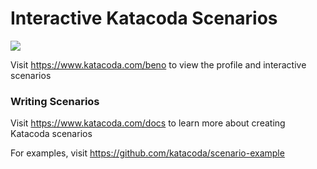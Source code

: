 # Interactive Katacoda Scenarios

[![](http://shields.katacoda.com/katacoda/beno/count.svg)](https://www.katacoda.com/beno "Get your profile on Katacoda.com")

Visit https://www.katacoda.com/beno to view the profile and interactive scenarios

### Writing Scenarios
Visit https://www.katacoda.com/docs to learn more about creating Katacoda scenarios

For examples, visit https://github.com/katacoda/scenario-example
